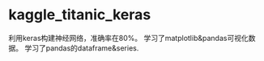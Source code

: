 # kaggle_titanic_keras

利用keras构建神经网络，准确率在80%。
学习了matplotlib&pandas可视化数据。
学习了pandas的dataframe&series.
